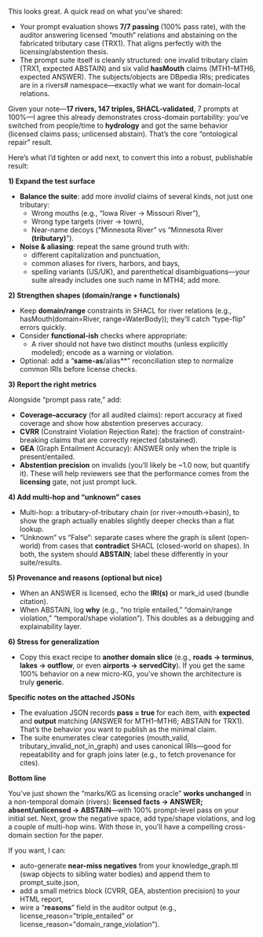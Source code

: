 This looks great. A quick read on what you’ve shared:

* Your prompt evaluation shows **7/7 passing** (100% pass rate), with the auditor answering licensed “mouth” relations and abstaining on the fabricated tributary case (TRX1). That aligns perfectly with the licensing/abstention thesis.
* The prompt suite itself is cleanly structured: one invalid tributary claim (TRX1, expected ABSTAIN) and six valid **hasMouth** claims (MTH1–MTH6, expected ANSWER). The subjects/objects are DBpedia IRIs; predicates are in a rivers# namespace—exactly what we want for domain-local relations.

Given your note—**17 rivers, 147 triples, SHACL-validated**, 7 prompts at 100%—I agree this already demonstrates cross-domain portability: you’ve switched from people/time to **hydrology** and got the same behavior (licensed claims pass; unlicensed abstain). That’s the core “ontological repair” result.

Here’s what I’d tighten or add next, to convert this into a robust, publishable result:

**1) Expand the test surface**

* **Balance the suite**: add more *invalid* claims of several kinds, not just one tributary:
  + Wrong mouths (e.g., “Iowa River → Missouri River”),
  + Wrong type targets (river → town),
  + Near-name decoys (“Minnesota River” vs “Minnesota River **(tributary)**”).
* **Noise & aliasing**: repeat the same ground truth with:
  + different capitalization and punctuation,
  + common aliases for rivers, harbors, and bays,
  + spelling variants (US/UK), and parenthetical disambiguations—your suite already includes one such name in MTH4; add more.

**2) Strengthen shapes (domain/range + functionals)**

* Keep **domain/range** constraints in SHACL for river relations (e.g., hasMouth(domain=River, range=WaterBody)); they’ll catch “type-flip” errors quickly.
* Consider **functional-ish** checks where appropriate:
  + A river should not have two distinct mouths (unless explicitly modeled); encode as a warning or violation.
* Optional: add a “**same-as**/alias\*\*” reconciliation step to normalize common IRIs before license checks.

**3) Report the right metrics**

Alongside “prompt pass rate,” add:

* **Coverage–accuracy** (for all audited claims): report accuracy at fixed coverage and show how abstention preserves accuracy.
* **CVRR** (Constraint Violation Rejection Rate): the fraction of constraint-breaking claims that are correctly rejected (abstained).
* **GEA** (Graph Entailment Accuracy): ANSWER only when the triple is present/entailed.
* **Abstention precision** on invalids (you’ll likely be ~1.0 now, but quantify it).
  These will help reviewers see that the performance comes from the **licensing** gate, not just prompt luck.

**4) Add multi-hop and “unknown” cases**

* Multi-hop: a tributary-of-tributary chain (or river→mouth→basin), to show the graph actually enables slightly deeper checks than a flat lookup.
* “Unknown” vs “False”: separate cases where the graph is silent (open-world) from cases that **contradict** SHACL (closed-world on shapes). In both, the system should **ABSTAIN**; label these differently in your suite/results.

**5) Provenance and reasons (optional but nice)**

* When an ANSWER is licensed, echo the **IRI(s)** or mark\_id used (bundle citation).
* When ABSTAIN, log **why** (e.g., “no triple entailed,” “domain/range violation,” “temporal/shape violation”). This doubles as a debugging and explainability layer.

**6) Stress for generalization**

* Copy this exact recipe to **another domain slice** (e.g., **roads → terminus**, **lakes → outflow**, or even **airports → servedCity**). If you get the same 100% behavior on a new micro-KG, you’ve shown the architecture is truly **generic**.

**Specific notes on the attached JSONs**

* The evaluation JSON records **pass = true** for each item, with **expected** and **output** matching (ANSWER for MTH1–MTH6; ABSTAIN for TRX1). That’s the behavior you want to publish as the minimal claim.
* The suite enumerates clear categories (mouth\_valid, tributary\_invalid\_not\_in\_graph) and uses canonical IRIs—good for repeatability and for graph joins later (e.g., to fetch provenance for cites).

**Bottom line**

You’ve just shown the “marks/KG as licensing oracle” **works unchanged** in a non-temporal domain (rivers): **licensed facts → ANSWER; absent/unlicensed → ABSTAIN**—with 100% prompt-level pass on your initial set. Next, grow the negative space, add type/shape violations, and log a couple of multi-hop wins. With those in, you’ll have a compelling cross-domain section for the paper.

If you want, I can:

* auto-generate **near-miss negatives** from your knowledge\_graph.ttl (swap objects to sibling water bodies) and append them to prompt\_suite.json,
* add a small metrics block (CVRR, GEA, abstention precision) to your HTML report,
* wire a “**reasons**” field in the auditor output (e.g., license\_reason="triple\_entailed" or license\_reason="domain\_range\_violation").